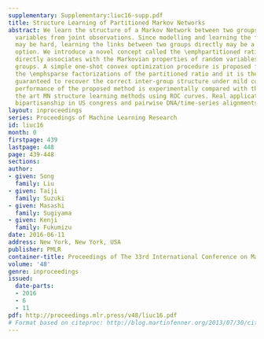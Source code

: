 ```yaml
---
supplementary: Supplementary:liuc16-supp.pdf
title: Structure Learning of Partitioned Markov Networks
abstract: We learn the structure of a Markov Network between two groups of random
  variables from joint observations. Since modelling and learning the full MN structure
  may be hard, learning the links between two groups directly may be a preferable
  option. We introduce a novel concept called the \emphpartitioned ratio whose factorization
  directly associates with the Markovian properties of random variables across two
  groups. A simple one-shot convex optimization procedure is proposed for learning
  the \emphsparse factorizations of the partitioned ratio and it is theoretically
  guaranteed to recover the correct inter-group structure under mild conditions. The
  performance of the proposed method is experimentally compared with the state of
  the art MN structure learning methods using ROC curves. Real applications on analyzing
  bipartisanship in US congress and pairwise DNA/time-series alignments are also reported.
layout: inproceedings
series: Proceedings of Machine Learning Research
id: liuc16
month: 0
firstpage: 439
lastpage: 448
page: 439-448
sections: 
author:
- given: Song
  family: Liu
- given: Taiji
  family: Suzuki
- given: Masashi
  family: Sugiyama
- given: Kenji
  family: Fukumizu
date: 2016-06-11
address: New York, New York, USA
publisher: PMLR
container-title: Proceedings of The 33rd International Conference on Machine Learning
volume: '48'
genre: inproceedings
issued:
  date-parts:
  - 2016
  - 6
  - 11
pdf: http://proceedings.mlr.press/v48/liuc16.pdf
# Format based on citeproc: http://blog.martinfenner.org/2013/07/30/citeproc-yaml-for-bibliographies/
---
```


